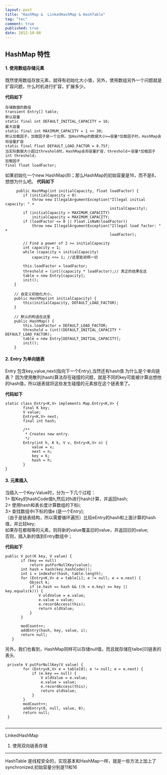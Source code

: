 ```yaml
---
layout: post
title: "HashMap &  LinkedHashMap & HashTable"
tag: "tec"
comment: true
published: true
date: 2012-10-08
---
```


## HashMap 特性

#### 1. 使用数组存储元素   
既然使用数组存放元素，就得有初始化大小值，另外，使用数组另外一个问题就是扩容问题，什么时机进行扩容，扩展多少。

**代码如下**  

```
存储数据的数组
transient Entry[] table; 
默认容量
static final int DEFAULT_INITIAL_CAPACITY = 16;
最大容量
static final int MAXIMUM_CAPACITY = 1 << 30;
默认加载因子，加载因子是一个比例，当HashMap的数据大小>=容量*加载因子时，HashMap会将容量扩容
static final float DEFAULT_LOAD_FACTOR = 0.75f;
当实际数据大小超过threshold时，HashMap会将容量扩容，threshold＝容量*加载因子
int threshold;
加载因子
final float loadFactor;
```

如果初始化一个new HashMap(8)；那么HashMap的初始容量是16，而不是8，想想为什么吧。
**代码如下**  

```
     public HashMap(int initialCapacity, float loadFactor) {
        if (initialCapacity < 0)
            throw new IllegalArgumentException("Illegal initial capacity: " +
                                               initialCapacity);
        if (initialCapacity > MAXIMUM_CAPACITY)
            initialCapacity = MAXIMUM_CAPACITY;
        if (loadFactor <= 0 || Float.isNaN(loadFactor))
            throw new IllegalArgumentException("Illegal load factor: " +
                                               loadFactor);

        // Find a power of 2 >= initialCapacity
        int capacity = 1;
        while (capacity < initialCapacity)
            capacity <<= 1; //这里能说明一切

        this.loadFactor = loadFactor;
        threshold = (int)(capacity * loadFactor);// 真正的结果在这
        table = new Entry[capacity];
        init();
    }

    // 自定义初始化大小，
    public HashMap(int initialCapacity) {
        this(initialCapacity, DEFAULT_LOAD_FACTOR);
    }
    
    // 默认的构造在这里
    public HashMap() {
        this.loadFactor = DEFAULT_LOAD_FACTOR;
        threshold = (int)(DEFAULT_INITIAL_CAPACITY * DEFAULT_LOAD_FACTOR);
        table = new Entry[DEFAULT_INITIAL_CAPACITY];
        init();
    }

```
#### 2. Entry 为单向链表
Entry 包含key,value,next(指向下一个Entry),当然还有hash值
为什么是个单向链表？
因为使用散列(hash)算法存在碰撞的问题，就是不同的key可能被计算出想他的hash值，所以链表就将这些发生碰撞的元素放在这个链表里了。

**代码如下**  

```
static class Entry<K,V> implements Map.Entry<K,V> {
        final K key;
        V value;
        Entry<K,V> next;
        final int hash;

        /**
         * Creates new entry.
         */
        Entry(int h, K k, V v, Entry<K,V> n) {
            value = v;
            next = n;
            key = k;
            hash = h;
        }
}
```


####  3.  元素插入
当插入一个Key-Value时，分为一下几个过程：  
    1> 取Key的hashCode值h,然后对h进行hash计算，并返回hash;   
    2> 使用hash和表长度计算数组的下标i;    
    3> 查找数组中i下标的值e (是一个Entry);   
       （由于是链表结构，所以需要循环遍历）比较eEntry的hash和上面计算的hash值，并比较key;   
        如果存在都相等的元素，则将新的value覆盖旧的value，并返回旧的value;  
    	 否则，插入新的值到Entry数组中；
   
**代码如下**  

 ```
 public V put(K key, V value) {
        if (key == null)
            return putForNullKey(value);
        int hash = hash(key.hashCode());
        int i = indexFor(hash, table.length);
        for (Entry<K,V> e = table[i]; e != null; e = e.next) {
            Object k;
            if (e.hash == hash && ((k = e.key) == key || key.equals(k))) {
                V oldValue = e.value;
                e.value = value;
                e.recordAccess(this);
                return oldValue;
            }
        }

        modCount++;
        addEntry(hash, key, value, i);
        return null;
    }
```
另外，我们也看到，HashMap同样可以存储null值，而且就存储在talbe[0]链表的表头.
         
```    
 private V putForNullKey(V value) {
        for (Entry<K,V> e = table[0]; e != null; e = e.next) {
            if (e.key == null) {
                V oldValue = e.value;
                e.value = value;
                e.recordAccess(this);
                return oldValue;
            }
        }
        modCount++;
        addEntry(0, null, value, 0);
        return null;
 }
    
 ```
-----
    
  LinkedHashMap 
  1. 使用双向链表存储
    
 -----
   HashTable 是线程安全的，实现基本和HashMap一样，就是一些方法上加上了synchronized;初始容量分别是11和16
